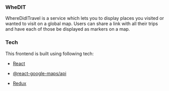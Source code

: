 ### WheDIT
WhereDidITravel is a service which lets you to display places you visited or wanted to visit on a global map. Users can share a link with all their trips and have each of those be displayed as markers on a map.
### Tech
This frontend is built using following tech:
* [React]
* [@react-google-maps/api]
* [Redux]

   [React]: <https://reactjs.org/>
   [Redux]: <https://redux.js.org/>
   [@react-google-maps/api]: <https://www.npmjs.com/package/@react-google-maps/api>